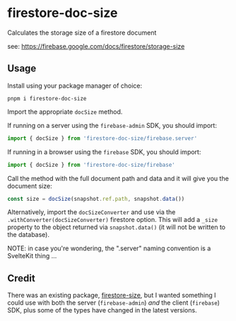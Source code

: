 # firestore-doc-size

Calculates the storage size of a firestore document

see: https://firebase.google.com/docs/firestore/storage-size

## Usage

Install using your package manager of choice:

    pnpm i firestore-doc-size

Import the appropriate `docSize` method.

If running on a server using the `firebase-admin` SDK, you should import:

```ts
import { docSize } from 'firestore-doc-size/firebase.server'
```

If running in a browser using the `firebase` SDK, you should import:

```ts
import { docSize } from 'firestore-doc-size/firebase'
```

Call the method with the full document path and data and it will give you the document size:

```ts
const size = docSize(snapshot.ref.path, snapshot.data())
```

Alternatively, import the `docSizeConverter` and use via the `.withConverter(docSizeConverter)` firestore option. This will add a `_size` property to the object returned via `snapshot.data()` (it will not be written to the database).

NOTE: in case you're wondering, the ".server" naming convention is a SvelteKit thing ...

## Credit

There was an existing package, [firestore-size](https://www.npmjs.com/package/firestore-size), but I wanted something I could use with both the server (`firebase-admin`) _and_ the client (`firebase`) SDK, plus some of the types have changed in the latest versions.
